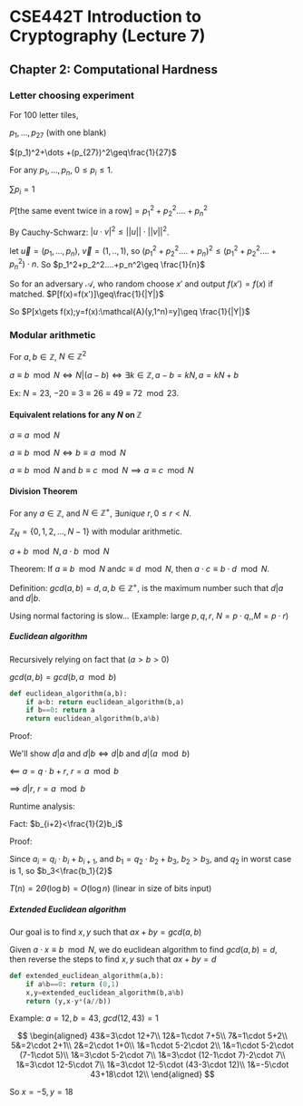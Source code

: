 # CSE442T Introduction to Cryptography (Lecture 7)

## Chapter 2: Computational Hardness

### Letter choosing experiment

For 100 letter tiles,

$p_1,...,p_{27}$ (with one blank)

$(p_1)^2+\dots +(p_{27})^2\geq\frac{1}{27}$

For any $p_1,...,p_n$, $0\leq p_i\leq 1$.

$\sum p_i=1$

$P[\text{the same event twice in a row}]=p_1^2+p_2^2....+p_n^2$

By Cauchy-Schwarz: $|u\cdot v|^2 \leq ||u||\cdot ||v||^2$.

let $\vec{u}=(p_1,...,p_n)$, $\vec{v}=(1,..,1)$, so $(p_1^2+p_2^2....+p_n)^2\leq (p_1^2+p_2^2....+p_n^2)\cdot n$. So $p_1^2+p_2^2....+p_n^2\geq \frac{1}{n}$

So for an adversary $\mathcal{A}$, who random choose $x'$ and output $f(x')=f(x)$ if matched. $P[f(x)=f(x')]\geq\frac{1}{|Y|}$

So $P[x\gets f(x);y=f(x):\mathcal{A}(y,1^n)=y]\geq \frac{1}{|Y|}$

### Modular arithmetic

For $a,b\in \mathbb{Z}$, $N\in \mathbb{Z}^2$

$a\equiv b \mod N\iff N|(a-b)\iff \exists k\in \mathbb{Z}, a-b=kN,a=kN+b$

Ex: $N=23$, $-20\equiv 3\equiv 26\equiv 49\equiv 72\mod 23$.

#### Equivalent relations for any $N$ on $\mathbb{Z}$

$a\equiv a\mod N$

$a\equiv b\mod N\iff b\equiv a\mod N$

$a\equiv b\mod N$ and $b\equiv c\mod N\implies a\equiv c\mod N$

#### Division Theorem

For any $a\in \mathbb{Z}$, and $N\in\mathbb{Z}^+$, $\exists unique\ r,0\leq r<N$.

$\mathbb{Z}_N=\{0,1,2,...,N-1\}$ with modular arithmetic.

$a+b\mod N,a\cdot b\mod N$

Theorem: If $a\equiv b\mod N$ and$c\equiv d\mod N$, then $a\cdot c\equiv b\cdot d\mod N$.

Definition: $gcd(a,b)=d,a,b\in \mathbb{Z}^+$, is the maximum number such that $d|a$ and $d|b$.

Using normal factoring is slow... (Example: large $p,q,r$, $N=p\cdot q,,M=p\cdot r$)

##### Euclidean algorithm

Recursively relying on fact that $(a>b>0)$

$gcd(a,b)=gcd(b,a\mod b)$

```python
def euclidean_algorithm(a,b):
    if a<b: return euclidean_algorithm(b,a)
    if b==0: return a
    return euclidean_algorithm(b,a%b)
```

Proof:

We'll show $d|a$ and $d|b\iff d|b$ and $d|(a\mod b)$

$\impliedby$ $a=q\cdot b+r$, $r=a\mod b$

$\implies$ $d|r$, $r=a\mod b$

Runtime analysis:

Fact: $b_{i+2}<\frac{1}{2}b_i$

Proof:

Since $a_i=q_i\cdot b_i+b_{i+1}$, and $b_1=q_2\cdot b_2+b_3$, $b_2>b_3$, and $q_2$ in worst case is $1$, so $b_3<\frac{b_1}{2}$

$T(n)=2\Theta(\log b)=O(\log n)$ (linear in size of bits input)

##### Extended Euclidean algorithm

Our goal is to find $x,y$ such that $ax+by=gcd(a,b)$

Given $a\cdot x\equiv b\mod N$, we do euclidean algorithm to find $gcd(a,b)=d$, then reverse the steps to find $x,y$ such that $ax+by=d$

```python
def extended_euclidean_algorithm(a,b):
    if a%b==0: return (0,1)
    x,y=extended_euclidean_algorithm(b,a%b)
    return (y,x-y*(a//b))
```

Example: $a=12,b=43$, $gcd(12,43)=1$

$$
\begin{aligned}
43&=3\cdot 12+7\\
12&=1\cdot 7+5\\
7&=1\cdot 5+2\\
5&=2\cdot 2+1\\
2&=2\cdot 1+0\\
1&=1\cdot 5-2\cdot 2\\
1&=1\cdot 5-2\cdot (7-1\cdot 5)\\
1&=3\cdot 5-2\cdot 7\\
1&=3\cdot (12-1\cdot 7)-2\cdot 7\\
1&=3\cdot 12-5\cdot 7\\
1&=3\cdot 12-5\cdot (43-3\cdot 12)\\
1&=-5\cdot 43+18\cdot 12\\
\end{aligned}
$$

So $x=-5,y=18$
